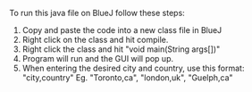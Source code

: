 To run this java file on BlueJ follow these steps: 
  1. Copy and paste the code into a new class file in BlueJ 
  2. Right click on the class and hit compile.
  2. Right click the class and hit "void main(String args[])"
  3. Program will run and the GUI will pop up. 
  4. When entering the desired city and country, use this format: "city,country"
 Eg. "Toronto,ca", "london,uk", "Guelph,ca" 
